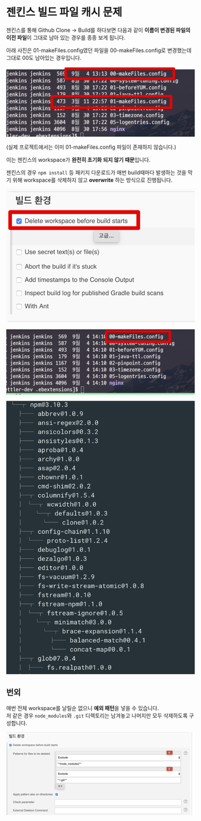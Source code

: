 # 젠킨스 빌드 파일 캐시 문제

젠킨스를 통해 Github Clone -> Build를 하다보면 다음과 같이 **이름이 변경된 파일의 이전 파일**이 그대로 남아 있는 경우를 종종 보게 됩니다.  
  
아래 사진은 01-makeFiles.config였던 파일을 00-makeFiles.config로 변경했는데 그대로 00도 남아있는 경우입니다.

![1](./images/1.png)

(실제 프로젝트에서는 이미 01-makeFiles.config 파일이 존재하지 않습니다.)  
  
이는 젠킨스의 workspace가 **완전히 초기화 되지 않기 때문**입니다.  
  
젠킨스의 경우 ```npm install``` 등 패키지 다운로드가 매번 build때마다 발생하는 것을 막기 위해 workspace를 삭제하지 않고 **overwrite** 하는 방식으로 진행됩니다.  
  

![2](./images/2.png)

![3](./images/3.png)

![4](./images/4.png)

## 번외

매번 전체 workspace를 날릴순 없으니 **예외 패턴**을 넣을 수 있습니다.  
저 같은 경우 ```node_modules```와 ```.git``` 디렉토리는 남겨놓고 나머지만 모두 삭제하도록 구성합니다.

![5](./images/5.png)





